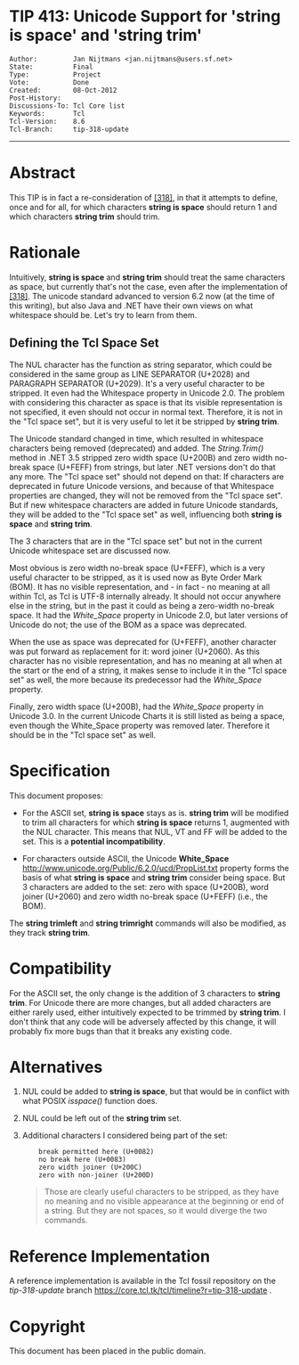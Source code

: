 # TIP 413: Unicode Support for 'string is space' and 'string trim'
	Author:         Jan Nijtmans <jan.nijtmans@users.sf.net>
	State:          Final
	Type:           Project
	Vote:           Done
	Created:        08-Oct-2012
	Post-History:   
	Discussions-To: Tcl Core list
	Keywords:       Tcl
	Tcl-Version:    8.6
	Tcl-Branch:     tip-318-update
-----

# Abstract

This TIP is in fact a re-consideration of [[318]](318.md), in that it attempts to
define, once and for all, for which characters **string is space** should
return 1 and which characters **string trim** should trim.

# Rationale

Intuitively, **string is space** and **string trim** should treat the same
characters as space, but currently that's not the case, even after the
implementation of [[318]](318.md).  The unicode standard advanced to version 6.2 now \(at
the time of this writing\), but also Java and .NET have their own views on what
whitespace should be. Let's try to learn from them.

## Defining the Tcl Space Set

The NUL character has the function as string separator, which could be
considered in the same group as LINE SEPARATOR \(U\+2028\) and PARAGRAPH
SEPARATOR \(U\+2029\). It's a very useful character to be stripped. It even had
the Whitespace property in Unicode 2.0. The problem with considering this
character as space is that its visible representation is not specified, it
even should not occur in normal text. Therefore, it is not in the "Tcl space
set", but it is very useful to let it be stripped by **string trim**.

The Unicode standard changed in time, which resulted in whitespace characters
being removed \(deprecated\) and added.  The _String.Trim\(\)_ method in .NET
3.5 stripped zero width space \(U\+200B\) and zero width no-break space \(U\+FEFF\)
from strings, but later .NET versions don't do that any more.  The "Tcl space
set" should not depend on that: If characters are deprecated in future Unicode
versions, and because of that Whitespace properties are changed, they will not
be removed from the "Tcl space set". But if new whitespace characters are
added in future Unicode standards, they will be added to the "Tcl space set"
as well, influencing both **string is space** and **string trim**.

The 3 characters that are in the "Tcl space set" but not in the current
Unicode whitespace set are discussed now.

Most obvious is zero width no-break space \(U\+FEFF\), which is a very useful
character to be stripped, as it is used now as Byte Order Mark \(BOM\). It has
no visible representation, and - in fact - no meaning at all within Tcl, as
Tcl is UTF-8 internally already. It should not occur anywhere else in the
string, but in the past it could as being a zero-width no-break space. It had
the _White\_Space_ property in Unicode 2.0, but later versions of Unicode do
not; the use of the BOM as a space was deprecated.

When the use as space was deprecated for \(U\+FEFF\), another character was put
forward as replacement for it: word joiner \(U\+2060\). As this character has no
visible representation, and has no meaning at all when at the start or the end
of a string, it makes sense to include it in the "Tcl space set" as well, the
more because its predecessor had the _White\_Space_ property.

Finally, zero width space \(U\+200B\), had the _White\_Space_ property in
Unicode 3.0. In the current Unicode Charts it is still listed as being a
space, even though the White\_Space property was removed later. Therefore it
should be in the "Tcl space set" as well.

# Specification

This document proposes:

 * For the ASCII set, **string is space** stays as is.  **string trim**
   will be modified to trim all characters for which **string is space**
   returns 1, augmented with the NUL character. This means that NUL, VT and FF
   will be added to the set. This is a **potential incompatibility**.

 * For characters outside ASCII, the Unicode **White\_Space**
   <http://www.unicode.org/Public/6.2.0/ucd/PropList.txt>  property forms the
   basis of what **string is space** and **string trim** consider being
   space. But 3 characters are added to the set: zero with space \(U\+200B\),
   word joiner \(U\+2060\) and zero width no-break space \(U\+FEFF\) \(i.e., the
   BOM\).

The **string trimleft** and **string trimright** commands will also be
modified, as they track **string trim**.

# Compatibility

For the ASCII set, the only change is the addition of 3 characters to
**string trim**. For Unicode there are more changes, but all added
characters are either rarely used, either intuitively expected to be trimmed
by **string trim**.  I don't think that any code will be adversely affected
by this change, it will probably fix more bugs than that it breaks any
existing code.

# Alternatives

 1. NUL could be added to **string is space**, but that would
    be in conflict with what POSIX _isspace\(\)_ function does.

 2. NUL could be left out of the **string trim** set.

 3. Additional characters I considered being part of the set:

		    break permitted here (U+0082)
		    no break here (U+0083)
		    zero width joiner (U+200C)
		    zero with non-joiner (U+200D)

	  > Those are clearly useful characters to be stripped, as they have no
    meaning and no visible appearance at the beginning or end of a string. But
    they are not spaces, so it would diverge the two commands.

# Reference Implementation

A reference implementation is available in the Tcl fossil repository on the
_tip-318-update_ branch <https://core.tcl.tk/tcl/timeline?r=tip-318-update> .

# Copyright

This document has been placed in the public domain.

